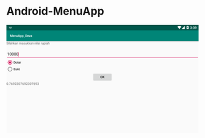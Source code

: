 # Android-MenuApp

![alt text](https://github.com/Devanoezra/Android-MenuApp/blob/master/menuapp.png)
